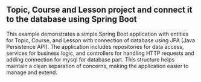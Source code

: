 ## Topic, Course and Lesson project and connect it to the database using Spring Boot

This example demonstrates a simple Spring Boot application with entities for Topic, Course, and Lesson with connection of database using JPA (Java Persistence API). The application includes repositories for data access, services for business logic, and controllers for handling HTTP requests and adding connection for mysql for database part. This structure helps maintain a clean separation of concerns, making the application easier to manage and extend.

